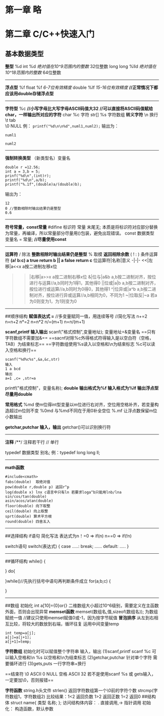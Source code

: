 # 第一章 略
# 第二章 C/C++快速入门
## 基本数据类型
**整型**   %d
int       %d      *绝对值在10^9范围内的整数*    32位整数
long long    %lld   *绝对值在10^18范围内的整数*   64位整数
***
**浮点型** %f
float %f           *6-7位有效精度*
double  %lf         *15-16位有效精度*
**//正常情况下都应该用double存储浮点型**
***
**字符型** %c
**//小写字母比大写字母ASCII码值大32**
**//可以直接将ASCII码值赋给char，一样输出所对应的字符**
char %c 字符
str[] %s 字符数组
**转义字符**
\n  换行    
\t  tab   
\0 NULL
例：
`printf("%d\n\n%d",numl1,numl2);`
输出为：
```
numl1

numl2
```
***
**强制转换类型**
（新类型名）变量名
```
double r =12.56;
int a = 3,b = 5;
prinf("%d\n",(int)r);
printf("%d\n",a/b);
printf("%.1f",(double)a/(double)b);
```
输出为：
```
12
0 //整数相除时输出结果仍是整型
0.6
```
***
**符号常量，const常量**
\#difine  标识符 常量
末尾无; 
本质是将标识符对应部分替换为常量，再编译，所以常量部分尽量用\()包装，避免出现错误。
const 数据类型 变量名 = 常量;
**//尽量使用const**
***
**运算符**
/ 除法 **整数相除时输出结果仍是整型**
% 取模 **返回相除余数**
( ! : ) 条件运算符 **(a! b:c) a true return b || a false return c**
位运算符|名称|意义
-|-|-
<<|左移|a<<x a按二进制左移x位
>>|右移|a>>x a按二进制右移x位
&|位与|a&b a,b按二进制对齐，按位进行与运算//a,b同时为1得1，其他得0
\||位或|a\|b  a,b按二进制对齐，按位进行或运算//a,b同时为0得0，其他得1
^|位异或|a^b a,b按二进制对齐，按位进行异或运算//a,b相同为0，不同为1
~|位取反|~a 若a为0则变为1，为1则变为0
***
##顺序结构
**赋值表达式 =**
//多变量赋同一值，用连续等号
//简化写法
n+=2 n=n+2
n*=2 n=n*2
n/=(m+1) n=n/(m+1)

**scanf,printf 输入输出**
scanf("格式控制",变量地址);
变量地址=&变量名
==只有字符数组不需要加&==
==sacnf对除%c外得格式符得输入是以空白符（空格，TAB）为结束标志==
==字符数组使用%s读入以空格和\n为结束标志
%c可以读入空格和换行==
```
scanf("%d%c%s",&a,&c,str)
输入
1 a bcd
输出
a=1 ,c= ,str=a
```
printf("格式控制"，变量名称);
**double 输出格式为%f 输入格式为%lf
输出浮点型尽量用double**

**常用格式**
%md 使m位得int型变量以m位进行右对齐，空位用空格补齐，若变量构造超过m位则不变
%0md 与%md不同在于用0补全空位
%.mf 让浮点数保留m位小数输出

**getchar,putchar 输入，输出**
getchar()可以识别换行符
***
**注释**
/**/ 注释若干行
// 单行

typedef 数据类型 别名;
例：typedef long long ll;
***
**math函数**
```
#include<cmath>
fabs(double)  取绝对值
pow(double r,double p) 返回r^p
log(double x) lnx c语言中只有ln 若要求loga^b只能用lnb/lna
sin/cos/tan(double)
asin/acos/atan(double)
floor(double) 向下取整
ceil(double) 向上取整
sprt(double) 算术平方根
round(double) 四舍五入
```
***
##选择结构
if语句
简化写法
表达式为n！=0 => if(n)  n==0 => if(!n)

switch语句
switch(表达式)
{
    case .....:
       break;
    ......
    default:
    .....
}
***
##循环结构
while()
{

}
do{

}while()//先执行括号中语句再判断条件成立
for(a;b;c)
{

}
***
##数组
初始化 int a[10]={0}or{}
二维数组大小超过10^6级别，需要定义在主函数外面，否则会出现异常
**memset函数**
memset(数组名,值,sizeof(数组名));
为数组赋统一值
//建议只使用memset赋值0或-1，因为按字节赋值
**冒泡排序**
从左到右相互比较，将较大的数放到右端，循环往复
运用中间变量temp
```
int temp=a[j];
a[j]=a[j+1];
a[j+1]=temp;
```
**字符数组**
初始化时可以赋值整个字符串
输入，输出
(1)scanf,printf
scanf %c 可以输入空格和\n 
%s 以空格和\n为结束标志
(2)getchar,putchar 针对单个字符 需要循环进行
(3)gets,puts 一行字符串+换行

==结束符 \0 ASCII 0 NULL 空格 ASCII 32
若不是使用scanf %s 或 gets输入，一定要加\0，否则报错==

**字符函数**
string.h头文件
strlen() 返回字符数组第一个\0前的字符个数
strcmp(字符数组1，字符数组2)
比较结果：1<2 返回负数 1>2 返回正数 1=2 返回0
##结构体
struct name{
    类型 名称;
};
访问结构体内容：
. 直接调用,-> 指针调用
初始化：
构造函数，默认参数